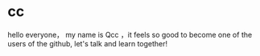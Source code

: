 # cc
hello everyone， my name is Qcc ，it feels so good to become one of the users of the github, let's talk and learn together! 
